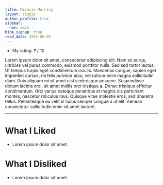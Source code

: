 ```yaml
---
title: Miracle Morning
layout: single
author_profile: true
sidebar:
  nav: main
hide_signup: true
read_date: 2018-08-06
---
```


* My rating: **?** / 10

Lorem ipsum dolor sit amet, consectetur adipiscing elit. Nam ex purus, ultricies vel purus commodo, euismod porttitor nulla. Sed sed tortor lectus. Ut tempus turpis eget condimentum iaculis. Maecenas congue, sapien eget imperdiet cursus, mi felis pulvinar arcu, vel rutrum enim magna sollicitudin diam. Duis aliquam mi sit amet nisl scelerisque posuere. Suspendisse dictum lacinia orci, sit amet mollis orci tristique a. Donec tristique efficitur condimentum. Orci varius natoque penatibus et magnis dis parturient montes, nascetur ridiculus mus. Quisque vitae molestie eros, sed pharetra tellus. Pellentesque eu velit in lacus semper congue a ut elit. Aenean consectetur sollicitudin enim sit amet laoreet.

<div style="clear: both;"></div>

<!--more-->

---

# What I Liked

* Lorem ipsum dolor sit amet.

# What I Disliked

* Lorem ipsum dolor sit amet.
